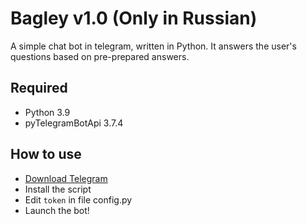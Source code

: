 # Bagley v1.0 (Only in Russian)
A simple chat bot in telegram, written in Python. It answers the user's questions based on pre-prepared answers.

## Required
* Python 3.9
* pyTelegramBotApi 3.7.4

## How to use
* [Download Telegram](https://desktop.telegram.org/)
* Install the script
* Edit `token` in file config.py 
* Launch the bot!
